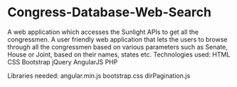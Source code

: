 # Congress-Database-Web-Search

A web application which accesses the Sunlight APIs to get all the congressmen. A user friendly web application that lets the users to browse through all the congressmen based on various parameters such as Senate, House or Joint, based on their names, states etc.
Technologies used:
  HTML
  CSS
  Bootstrap
  jQuery
  AngularJS
  PHP
  
  Libraries needed: 
  angular.min.js
  bootstrap.css
  dirPagination.js
